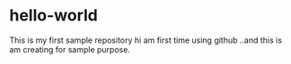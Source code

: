 # hello-world
This is my first sample repository
hi am first time using github ..and this is am creating for sample purpose.
